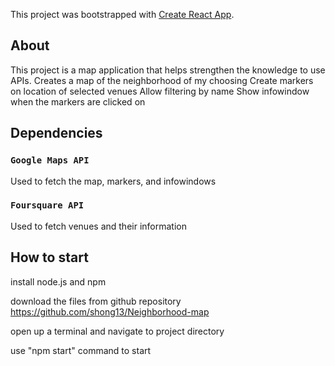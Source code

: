 This project was bootstrapped with [Create React App](https://github.com/facebook/create-react-app).

## About

This project is a map application that helps strengthen the knowledge to use APIs.
Creates a map of the neighborhood of my choosing
Create markers on location of selected venues
Allow filtering by name
Show infowindow when the markers are clicked on

## Dependencies

### `Google Maps API`

Used to fetch the map, markers, and infowindows

### `Foursquare API`

Used to fetch venues and their information

## How to start

 install node.js and npm

 download the files from github repository https://github.com/shong13/Neighborhood-map

 open up a terminal and navigate to project directory

 use "npm start" command to start



